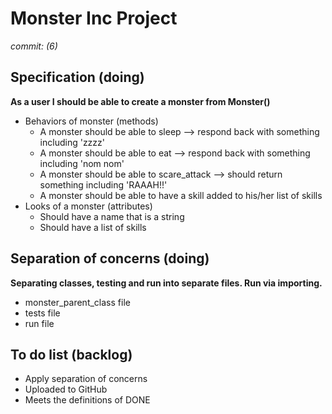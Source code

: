 # Monster Inc Project
*commit: (6)*

## Specification (doing)
**As a user I should be able to create a monster from Monster()**
- Behaviors of monster (methods)
    - A monster should be able to sleep --> respond back with something including 'zzzz'
    - A monster should be able to eat --> respond back with something including 'nom nom'
    - A monster should be able to scare_attack --> should return something including 'RAAAH!!'
    - A monster should be able to have a skill added to his/her list of skills
- Looks of a monster (attributes)
    - Should have a name that is a string
    - Should have a list of skills

## Separation of concerns (doing)
**Separating classes, testing and run into separate files. Run via importing.**
- monster_parent_class file
- tests file
- run file
    
## To do list (backlog)
- Apply separation of concerns
- Uploaded to GitHub
- Meets the definitions of DONE
